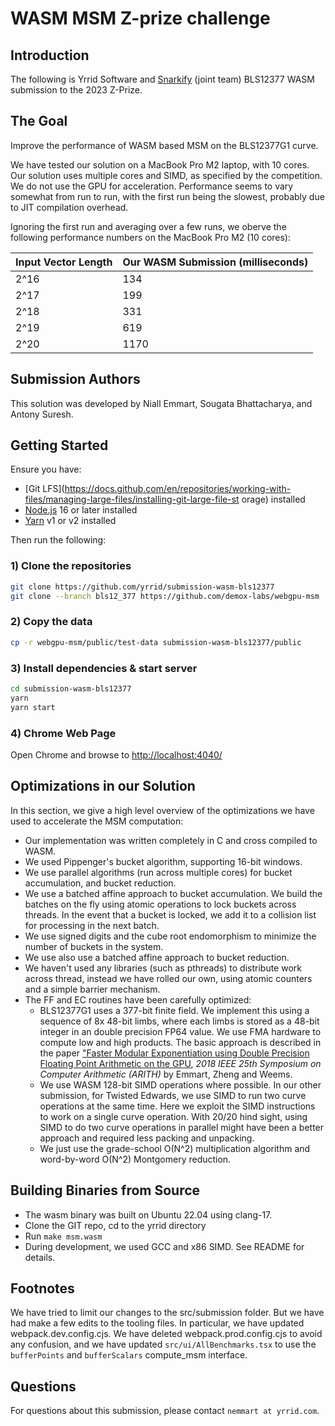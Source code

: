 # WASM MSM Z-prize challenge

## Introduction

The following is Yrrid Software and [Snarkify](https://snarkify.io/) (joint team) BLS12377 WASM submission to the 2023 Z-Prize.

## The Goal

Improve the performance of WASM based MSM on the BLS12377G1 curve.

We have tested our solution on a MacBook Pro M2 laptop, with 10 cores.  Our solution uses multiple cores and
SIMD, as specified by the competition.  We do not use the GPU for acceleration.  Performance seems
to vary somewhat from run to run, with the first run being the slowest, probably due to JIT compilation overhead.
 
Ignoring the first run and averaging over a few runs, we oberve the following performance numbers on the MacBook Pro M2
(10 cores):

|Input Vector Length | Our WASM Submission (milliseconds) | 
| --- | --- |
| 2^16 | 134 |
| 2^17 | 199 |
| 2^18 | 331 | 
| 2^19 | 619 | 
| 2^20 | 1170 | 

## Submission Authors

This solution was developed by Niall Emmart, Sougata Bhattacharya, and Antony Suresh.  

## Getting Started

Ensure you have:

- [Git LFS](https://docs.github.com/en/repositories/working-with-files/managing-large-files/installing-git-large-file-st
orage)  installed
- [Node.js](https://nodejs.org) 16 or later installed
- [Yarn](https://yarnpkg.com) v1 or v2 installed

Then run the following:

### 1) Clone the repositories

```bash
git clone https://github.com/yrrid/submission-wasm-bls12377
git clone --branch bls12_377 https://github.com/demox-labs/webgpu-msm
```

### 2) Copy the data

```bash
cp -r webgpu-msm/public/test-data submission-wasm-bls12377/public
```

### 3) Install dependencies & start server

```bash
cd submission-wasm-bls12377
yarn
yarn start
```

### 4) Chrome Web Page

Open Chrome and browse to [http://localhost:4040/](http://localhost:4040/)

## Optimizations in our Solution

In this section, we give a high level overview of the optimizations we have used to accelerate the MSM computation:

-  Our implementation was written completely in C and cross compiled to WASM.
-  We used Pippenger's bucket algorithm, supporting  16-bit windows.
-  We use parallel algorithms (run across multiple cores) for bucket accumulation, and bucket reduction.
-  We use a batched affine approach to bucket accumulation.  We build the batches on the fly using atomic
   operations to lock buckets across threads.  In the event that a bucket is locked, we add it to a collision
   list for processing in the next batch.
-  We use signed digits and the cube root endomorphism to minimize the number of buckets in the system.
-  We use also use a batched affine approach to bucket reduction.
-  We haven't used any libraries (such as pthreads) to distribute work across thread, instead we have rolled our
   own, using atomic counters and a simple barrier mechanism.  
-  The FF and EC routines have been carefully optimized:
   - BLS12377G1 uses a 377-bit finite field.  We implement this using a sequence of 8x 48-bit limbs, where each 
     limbs is stored as a 48-bit integer in an double precision FP64 value.   We use FMA hardware to compute low 
     and high products.  The basic approach is described in the paper ["Faster Modular Exponentiation using 
     Double Precision Floating Point Arithmetic on the GPU](http://www.acsel-lab.com/arithmetic/arith25/pdf/17.pdf), 
     *2018 IEEE 25th Symposium on Computer Arithmetic (ARITH)* by Emmart, Zheng and Weems.
   - We use WASM 128-bit SIMD operations where possible.  In our other submission, for Twisted Edwards, we use
     SIMD to run two curve operations at the same time.  Here we exploit the SIMD instructions to work on a single
     curve operation.   With 20/20 hind sight, using SIMD to do two curve operations in parallel might have been
     a better approach and required less packing and unpacking.
   - We just use the grade-school O(N^2) multiplication algorithm and word-by-word O(N^2) Montgomery
     reduction.

## Building Binaries from Source

- The wasm binary was built on Ubuntu 22.04 using clang-17.
- Clone the GIT repo, cd to the yrrid directory
- Run `make msm.wasm` 
- During development, we used GCC and x86 SIMD.  See README for details.

## Footnotes

We have tried to limit our changes to the src/submission folder.  But we have had make a few edits
to the tooling files.  In particular, we have updated webpack.dev.config.cjs.  We have deleted 
webpack.prod.config.cjs to avoid any confusion, and we have updated `src/ui/AllBenchmarks.tsx`
to use the `bufferPoints` and `bufferScalars` compute_msm interface.

## Questions

For questions about this submission, please contact `nemmart at yrrid.com`.
